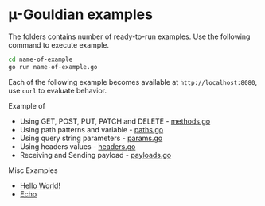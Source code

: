 # µ-Gouldian examples 

The folders contains number of ready-to-run examples. Use the following command to execute example. 

```bash
cd name-of-example
go run name-of-example.go
```

Each of the following example becomes available at `http://localhost:8080`, use `curl` to evaluate behavior. 

Example of 
* Using GET, POST, PUT, PATCH and DELETE - [methods.go](methods/methods.go)
* Using path patterns and variable - [paths.go](paths/paths.go)
* Using query string parameters - [params.go](params/params.go) 
* Using headers values - [headers.go](headers/headers.go)
* Receiving and Sending payload - [payloads.go](payloads/payloads.go)

<!--
TODO
* Using serverless / lambdas
* Using authorization
* Using middleware (e.g. logging, open tracing)
* Using custom middleware (Endpoints)
* Using hard deadline (timeouts) for Endpoint
* Using multiple retry
* Using recovery
* Validate request input
* Stream in / out large files
* Sending byte stream from reader

-->

Misc Examples
* [Hello World!](helloworld/helloworld.go)
* [Echo](echo/echo.go)